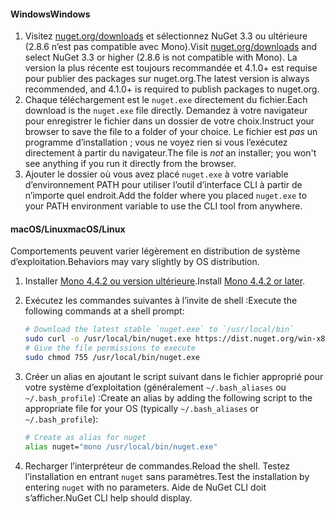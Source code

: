 #### <a name="windows"></a><span data-ttu-id="f5920-101">Windows</span><span class="sxs-lookup"><span data-stu-id="f5920-101">Windows</span></span>
1. <span data-ttu-id="f5920-102">Visitez [nuget.org/downloads](https://nuget.org/downloads) et sélectionnez NuGet 3.3 ou ultérieure (2.8.6 n’est pas compatible avec Mono).</span><span class="sxs-lookup"><span data-stu-id="f5920-102">Visit [nuget.org/downloads](https://nuget.org/downloads) and select NuGet 3.3 or higher (2.8.6 is not compatible with Mono).</span></span> <span data-ttu-id="f5920-103">La version la plus récente est toujours recommandée et 4.1.0+ est requise pour publier des packages sur nuget.org.</span><span class="sxs-lookup"><span data-stu-id="f5920-103">The latest version is always recommended, and 4.1.0+ is required to publish packages to nuget.org.</span></span>
2. <span data-ttu-id="f5920-104">Chaque téléchargement est le `nuget.exe` directement du fichier.</span><span class="sxs-lookup"><span data-stu-id="f5920-104">Each download is the `nuget.exe` file directly.</span></span> <span data-ttu-id="f5920-105">Demandez à votre navigateur pour enregistrer le fichier dans un dossier de votre choix.</span><span class="sxs-lookup"><span data-stu-id="f5920-105">Instruct your browser to save the file to a folder of your choice.</span></span> <span data-ttu-id="f5920-106">Le fichier est *pas* un programme d’installation ; vous ne voyez rien si vous l’exécutez directement à partir du navigateur.</span><span class="sxs-lookup"><span data-stu-id="f5920-106">The file is *not* an installer; you won't see anything if you run it directly from the browser.</span></span>
3. <span data-ttu-id="f5920-107">Ajouter le dossier où vous avez placé `nuget.exe` à votre variable d’environnement PATH pour utiliser l’outil d’interface CLI à partir de n’importe quel endroit.</span><span class="sxs-lookup"><span data-stu-id="f5920-107">Add the folder where you placed `nuget.exe` to your PATH environment variable to use the CLI tool from anywhere.</span></span>

#### <a name="macoslinux"></a><span data-ttu-id="f5920-108">macOS/Linux</span><span class="sxs-lookup"><span data-stu-id="f5920-108">macOS/Linux</span></span>
<span data-ttu-id="f5920-109">Comportements peuvent varier légèrement en distribution de système d’exploitation.</span><span class="sxs-lookup"><span data-stu-id="f5920-109">Behaviors may vary slightly by OS distribution.</span></span>

1. <span data-ttu-id="f5920-110">Installer [Mono 4.4.2 ou version ultérieure](http://www.mono-project.com/docs/getting-started/install/).</span><span class="sxs-lookup"><span data-stu-id="f5920-110">Install [Mono 4.4.2 or later](http://www.mono-project.com/docs/getting-started/install/).</span></span>
2. <span data-ttu-id="f5920-111">Exécutez les commandes suivantes à l’invite de shell :</span><span class="sxs-lookup"><span data-stu-id="f5920-111">Execute the following commands at a shell prompt:</span></span>
    
    ```bash
    # Download the latest stable `nuget.exe` to `/usr/local/bin`
    sudo curl -o /usr/local/bin/nuget.exe https://dist.nuget.org/win-x86-commandline/latest/nuget.exe
    # Give the file permissions to execute
    sudo chmod 755 /usr/local/bin/nuget.exe
    ```
3. <span data-ttu-id="f5920-112">Créer un alias en ajoutant le script suivant dans le fichier approprié pour votre système d’exploitation (généralement `~/.bash_aliases` ou `~/.bash_profile`) :</span><span class="sxs-lookup"><span data-stu-id="f5920-112">Create an alias by adding the following script to the appropriate file for your OS (typically `~/.bash_aliases` or `~/.bash_profile`):</span></span>
    
    ```bash
    # Create as alias for nuget
    alias nuget="mono /usr/local/bin/nuget.exe"
    ```
4. <span data-ttu-id="f5920-113">Recharger l’interpréteur de commandes.</span><span class="sxs-lookup"><span data-stu-id="f5920-113">Reload the shell.</span></span>  <span data-ttu-id="f5920-114">Testez l’installation en entrant `nuget` sans paramètres.</span><span class="sxs-lookup"><span data-stu-id="f5920-114">Test the installation by entering `nuget` with no parameters.</span></span> <span data-ttu-id="f5920-115">Aide de NuGet CLI doit s’afficher.</span><span class="sxs-lookup"><span data-stu-id="f5920-115">NuGet CLI help should display.</span></span>
